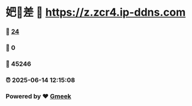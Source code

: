 # 妑🔭差 :link: https://z.zcr4.ip-ddns.com 
### :page_facing_up: [24](https://z.zcr4.ip-ddns.com/tag.html) 
### :speech_balloon: 0 
### :hibiscus: 45246 
### :alarm_clock: 2025-06-14 12:15:08 
### Powered by :heart: [Gmeek](https://github.com/Meekdai/Gmeek)
